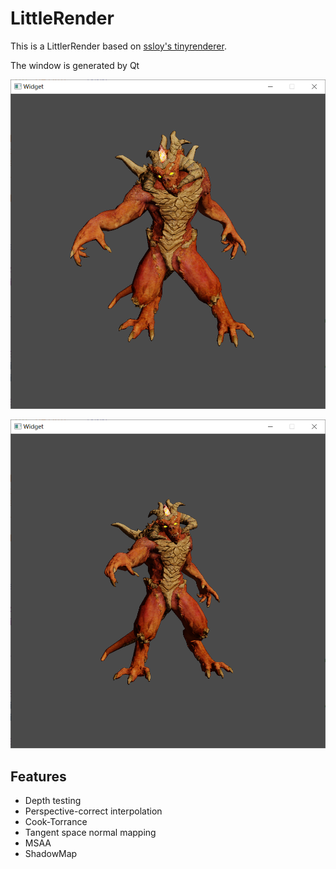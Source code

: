 # LittleRender

This is a LittlerRender based on [ssloy's tinyrenderer](https://github.com/ssloy/tinyrenderer). 

The window is generated by Qt

![image](https://github.com/Thestar-F/LittleRender/blob/main/img/img1.png)

![image](https://github.com/Thestar-F/LittleRender/blob/main/img/img2.png)


## Features

- Depth testing
- Perspective-correct interpolation
- Cook-Torrance
- Tangent space normal mapping
- MSAA
- ShadowMap
